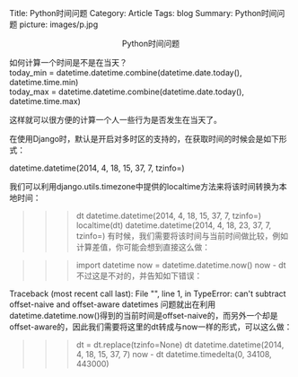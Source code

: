 Title: Python时间问题
Category: Article
Tags: blog
Summary: Python时间问题
picture: images/p.jpg


<center>Python时间问题</center>

如何计算一个时间是不是在当天？  
today_min = datetime.datetime.combine(datetime.date.today(), datetime.time.min)  
today_max = datetime.datetime.combine(datetime.date.today(), datetime.time.max)

这样就可以很方便的计算一个人一些行为是否发生在当天了。  


在使用Django时，默认是开启对多时区的支持的，在获取时间的时候会是如下形式：

datetime.datetime(2014, 4, 18, 15, 37, 7, tzinfo=<UTC>)

我们可以利用django.utils.timezone中提供的localtime方法来将该时间转换为本地时间：


>>> dt
datetime.datetime(2014, 4, 18, 15, 37, 7, tzinfo=<UTC>)
>>> localtime(dt)
datetime.datetime(2014, 4, 18, 23, 37, 7, tzinfo=<LocalTimezone>)
有时候，我们需要将该时间与当前时间做比较，例如计算差值，你可能会想到直接这么做：


>>> import datetime
>>> now = datetime.datetime.now()
>>> now - dt
不过这是不对的，并告知如下错误：


Traceback (most recent call last):
  File "<console>", line 1, in <module>
TypeError: can't subtract offset-naive and offset-aware datetimes
问题就出在利用datetime.datetime.now()得到的当前时间是offset-naive的，而另外一个却是offset-aware的，因此我们需要将这里的dt转成与now一样的形式，可以这么做：


>>> dt = dt.replace(tzinfo=None)
>>> dt
datetime.datetime(2014, 4, 18, 15, 37, 7)
>>> now - dt
datetime.timedelta(0, 34108, 443000)